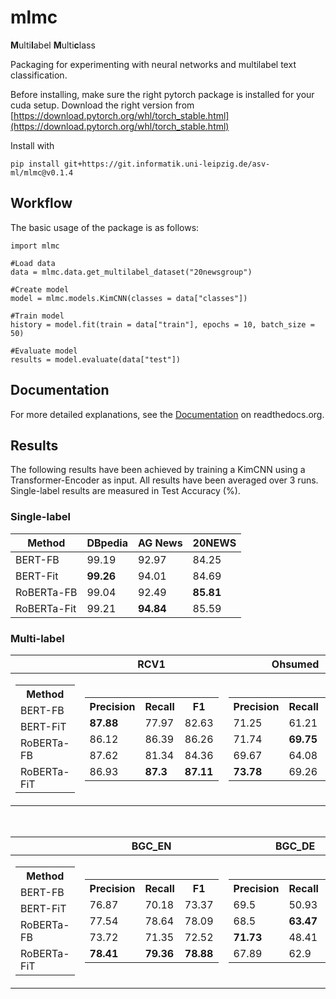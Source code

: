 
# mlmc

**M**ulti**l**abel **M**ulti**c**lass

Packaging for experimenting with neural networks and multilabel text classification.


Before installing, make sure the right pytorch package is installed
for your cuda setup. Download the right version from
[https://download.pytorch.org/whl/torch_stable.html](https://download.pytorch.org/whl/torch_stable.html)

Install with
```
pip install git+https://git.informatik.uni-leipzig.de/asv-ml/mlmc@v0.1.4
```
## Workflow

The basic usage of the package is as follows:

```
import mlmc

#Load data
data = mlmc.data.get_multilabel_dataset("20newsgroup")

#Create model
model = mlmc.models.KimCNN(classes = data["classes"])

#Train model
history = model.fit(train = data["train"], epochs = 10, batch_size = 50)

#Evaluate model
results = model.evaluate(data["test"])
```


## Documentation
For more detailed explanations, see the [Documentation](https://mlmc-docs.readthedocs.io/en/latest/contents.html) on readthedocs.org.

## Results

The following results have been achieved by training a KimCNN using a Transformer-Encoder as input. All results have been averaged over 3 runs. Single-label results are measured in Test Accuracy (%).

### Single-label

| Method      | DBpedia     | AG News     | 20NEWS
| ----------- | ----------- | ----------- | -----------
| BERT-FB     | 99.19       | 92.97       | 84.25
| BERT-Fit    | **99.26**   | 94.01       | 84.69
| RoBERTa-FB  | 99.04       | 92.49       | **85.81**
| RoBERTa-Fit | 99.21       | **94.84**   | 85.59

### Multi-label

|              | RCV1        | Ohsumed    |
|--------------|-------------|------------|
|<table><tr><th>Method</th></tr><tr><td>BERT-FB</td></tr><td>BERT-FiT</td><tr></tr><td>RoBERTa-FB</td><tr></tr><td>RoBERTa-FiT</td><tr></tr></table>|<table><tr><th>Precision</th><th>Recall</th><th>F1</th></tr><tr><td>**87.88**</td><td>77.97</td><td>82.63</td></tr><tr><td>86.12</td><td>86.39</td><td>86.26</td></tr><tr><td>87.62</td><td>81.34</td><td>84.36</td></tr><tr><td>86.93</td><td>**87.3**</td><td>**87.11**</td></tr></table>|<table><tr><th>Precision</th><th>Recall</th><th>F1</th></tr><tr><td>71.25</td><td>61.21</td><td>65.84</td></tr><tr><td>71.74</td><td>**69.75**</td><td>70.72</td></tr><tr><td>69.67</td><td>64.08</td><td>66.76</td></tr><tr><td>**73.78**</td><td>69.26</td><td>**71.74**</td></tr></table>|

<br>

|              | BGC_EN      | BGC_DE     |
|--------------|-------------|------------|
|<table><tr><th>Method</th></tr><tr><td>BERT-FB</td></tr><td>BERT-FiT</td><tr></tr><td>RoBERTa-FB</td><tr></tr><td>RoBERTa-FiT</td><tr></tr></table>|<table><tr><th>Precision</th><th>Recall</th><th>F1</th></tr><tr><td>76.87</td><td>70.18</td><td>73.37</td></tr><tr><td>77.54</td><td>78.64</td><td>78.09</td></tr><tr><td>73.72</td><td>71.35</td><td>72.52</td></tr><tr><td>**78.41**</td><td>**79.36**</td><td>**78.88**</td></tr></table>|<table><tr><th>Precision</th><th>Recall</th><th>F1</th></tr><tr><td>69.5</td><td>50.93</td><td>58.78</td></tr><tr><td>68.5</td><td>**63.47**</td><td>**65.87**</td></tr><tr><td>**71.73**</td><td>48.41</td><td>57.81</td></tr><tr><td>67.89</td><td>62.9</td><td>65.3</td></tr></table>|
